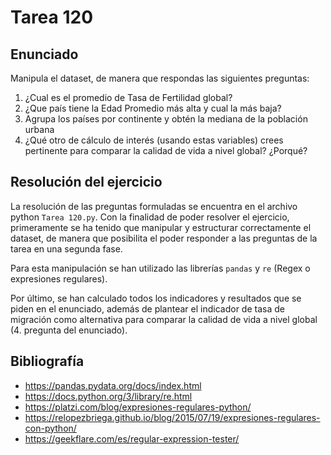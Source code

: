 # Tarea 120

## Enunciado
Manipula el dataset, de manera que respondas las siguientes preguntas:
1. ¿Cual es el promedio de Tasa de Fertilidad global?
2. ¿Que país tiene la Edad Promedio más alta y cual la más baja?
3. Agrupa los países por continente y obtén la mediana de la población urbana
4. ¿Qué otro de cálculo de interés (usando estas variables) crees pertinente para comparar la calidad de vida a nivel global? ¿Porqué?

## Resolución del ejercicio

La resolución de las preguntas formuladas se encuentra en el archivo python `Tarea 120.py`. Con la finalidad de poder resolver el ejercicio, primeramente se ha tenido que manipular y estructurar correctamente el dataset, de manera que posibilita el poder responder a las preguntas de la tarea en una segunda fase.

Para esta manipulación se han utilizado las librerías `pandas` y `re` (Regex o expresiones regulares).

Por último, se han calculado todos los indicadores y resultados que se piden en el enunciado, además de plantear el indicador de tasa de migración como alternativa para comparar la calidad de vida a nivel global (4. pregunta del enunciado).

## Bibliografía
- https://pandas.pydata.org/docs/index.html
- https://docs.python.org/3/library/re.html
- https://platzi.com/blog/expresiones-regulares-python/
- https://relopezbriega.github.io/blog/2015/07/19/expresiones-regulares-con-python/
- https://geekflare.com/es/regular-expression-tester/





